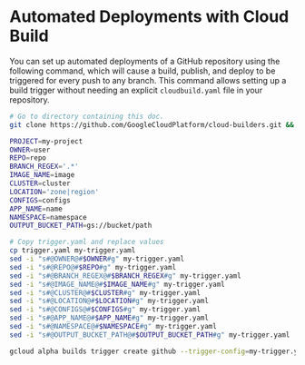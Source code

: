 # Automated Deployments with Cloud Build

You can set up automated deployments of a GitHub repository using the following
command, which will cause a build, publish, and deploy to be triggered for every
push to any branch. This command allows setting up a build trigger without
needing an explicit `cloudbuild.yaml` file in your repository.

```bash
# Go to directory containing this doc.
git clone https://github.com/GoogleCloudPlatform/cloud-builders.git && cd cloud-builders/gke-deploy/doc

PROJECT=my-project
OWNER=user
REPO=repo
BRANCH_REGEX='.*'
IMAGE_NAME=image
CLUSTER=cluster
LOCATION='zone|region'
CONFIGS=configs
APP_NAME=name
NAMESPACE=namespace
OUTPUT_BUCKET_PATH=gs://bucket/path

# Copy trigger.yaml and replace values
cp trigger.yaml my-trigger.yaml
sed -i "s#@OWNER@#$OWNER#g" my-trigger.yaml
sed -i "s#@REPO@#$REPO#g" my-trigger.yaml
sed -i "s#@BRANCH_REGEX@#$BRANCH_REGEX#g" my-trigger.yaml
sed -i "s#@IMAGE_NAME@#$IMAGE_NAME#g" my-trigger.yaml
sed -i "s#@CLUSTER@#$CLUSTER#g" my-trigger.yaml
sed -i "s#@LOCATION@#$LOCATION#g" my-trigger.yaml
sed -i "s#@CONFIGS@#$CONFIGS#g" my-trigger.yaml
sed -i "s#@APP_NAME@#$APP_NAME#g" my-trigger.yaml
sed -i "s#@NAMESPACE@#$NAMESPACE#g" my-trigger.yaml
sed -i "s#@OUTPUT_BUCKET_PATH@#$OUTPUT_BUCKET_PATH#g" my-trigger.yaml

gcloud alpha builds trigger create github --trigger-config=my-trigger.yaml --project=$PROJECT
```
